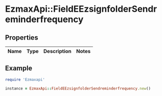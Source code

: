 # EzmaxApi::FieldEEzsignfolderSendreminderfrequency

## Properties

| Name | Type | Description | Notes |
| ---- | ---- | ----------- | ----- |

## Example

```ruby
require 'Ezmaxapi'

instance = EzmaxApi::FieldEEzsignfolderSendreminderfrequency.new()
```

